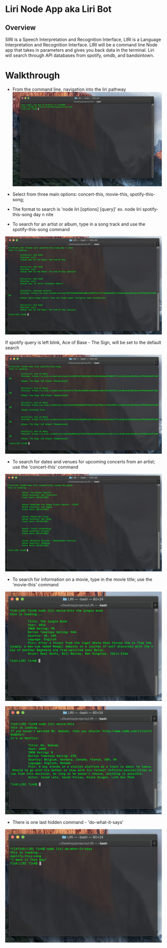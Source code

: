# Liri Node App aka Liri Bot

## Overview
SIRI is a Speech Interpretation and Recognition Interface, LIRI is a Language Interpretation and Recognition Interface. LIRI will be a command line Node app that takes in parameters and gives you back data in the terminal. Liri will search through API databases from spotify, omdb, and bandsintown. 

# Walkthrough

- From the command line, navigation into the liri pathway
![](images/start.png)

- Select from three main options: concert-this, movie-this, spotify-this-song; 

- The format to search is 'node liri [options] [query]' ex. node liri spotify-this-song day n nite

- To search for an artist or album, type in a song track and use the spotify-this-song command

![](images/spotify_query.png)

If spotify query is left blink, Ace of Base - The Sign, will be set to the default search

![](images/spotify_default.png)

- To search for dates and venues for upcoming concerts from an artist; use the 'concert-this' command  

![](images/concertThis_query.png)

- To search for information on a movie, type in the movie title; use the 'movie-this' command

![](images/movieThis_query.png)

![](images/movieThis_default.png)

- There is one last hidden command - 'do-what-it-says' 

![](images/doThis_query.png)

